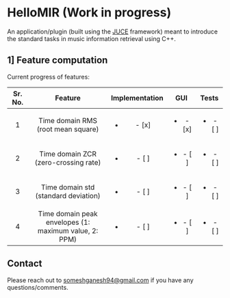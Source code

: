 # HelloMIR (Work in progress)
An application/plugin (built using the [JUCE](https://juce.com/) framework) meant to introduce the standard tasks in music information retrieval using C++.

## 1] Feature computation
Current progress of features:

|Sr. No.|Feature|Implementation|GUI|Tests|
|:-:|:-:|:-:|:-:|:-:|
|1|Time domain RMS (root mean square)|<ul><li>- [x] </li>|<ul><li>- [x] </li>|<ul><li>- [ ] </li>|
|2|Time domain ZCR (zero-crossing rate)|<ul><li>- [ ] </li>|<ul><li>- [ ] </li>|<ul><li>- [ ] </li>|
|3|Time domain std (standard deviation)|<ul><li>- [ ] </li>|<ul><li>- [ ] </li>|<ul><li>- [ ] </li>|
|4|Time domain peak envelopes (1: maximum value, 2: PPM)|<ul><li>- [ ] </li>|<ul><li>- [ ] </li>|<ul><li>- [ ] </li>|

## Contact
Please reach out to someshganesh94@gmail.com if you have any questions/comments.
